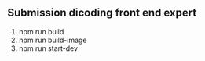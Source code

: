 ## Submission dicoding front end expert
1. npm run build
2. npm run build-image
3. npm run start-dev
